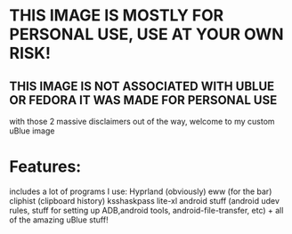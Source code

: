 # THIS IMAGE IS MOSTLY FOR PERSONAL USE, USE AT YOUR OWN RISK!
## THIS IMAGE IS NOT ASSOCIATED WITH UBLUE OR FEDORA IT WAS MADE FOR PERSONAL USE

with those 2 massive disclaimers out of the way, welcome to my custom uBlue image

# Features:

includes a lot of programs I use:
	Hyprland (obviously)
	eww (for the bar)
	cliphist (clipboard history)
	ksshaskpass
	lite-xl
	android stuff (android udev rules, stuff for setting up ADB,android tools, android-file-transfer, etc)
	+ all of the amazing uBlue stuff!


